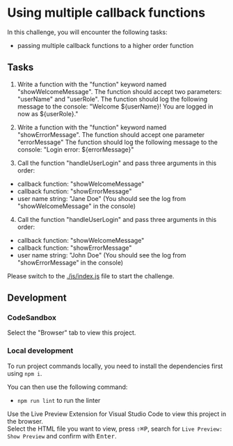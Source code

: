 # Using multiple callback functions

In this challenge, you will encounter the following tasks:

- passing multiple callback functions to a higher order function

## Tasks

1.  Write a function with the "function" keyword named "showWelcomeMessage".
    The function should accept two parameters: "userName" and "userRole".
    The function should log the following message to the console:
    "Welcome ${userName}! You are logged in now as ${userRole}."

2.  Write a function with the "function" keyword named "showErrorMessage".
    The function should accept one parameter "errorMessage"
    The function should log the following message to the console:
    "Login error: ${errorMessage}"

3.  Call the function "handleUserLogin" and pass three arguments in this order:

- callback function: "showWelcomeMessage"
- callback function: "showErrorMessage"
- user name string: "Jane Doe"
  (You should see the log from "showWelcomeMessage" in the console)

4.  Call the function "handleUserLogin" and pass three arguments in this order:

- callback function: "showWelcomeMessage"
- callback function: "showErrorMessage"
- user name string: "John Doe"
  (You should see the log from "showErrorMessage" in the console)

Please switch to the [./js/index.js](js/index.js) file to start the challenge.

## Development

### CodeSandbox

Select the "Browser" tab to view this project.

### Local development

To run project commands locally, you need to install the dependencies first using `npm i`.

You can then use the following command:

- `npm run lint` to run the linter

Use the Live Preview Extension for Visual Studio Code to view this project in the browser.  
Select the HTML file you want to view, press <kbd>⇧</kbd><kbd>⌘</kbd><kbd>P</kbd>, search for `Live Preview: Show Preview` and confirm with <kbd>Enter</kbd>.
